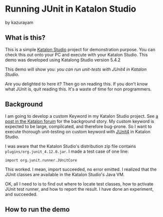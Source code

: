 Running JUnit in Katalon Studio
====

by kazurayam

## What is this?

This is a simple [Katalon Studio](https://www.katalon.com/) project for demonstration purpose. You can check this out onto your PC and execute with your Katalon Studio. This demo was developed using Katalong Studio version 5.4.2

This demo will show you: *you can run unit-tests with JUnit4 in Katalon Studio*.

Are you delighted to here it? Then go on reading this. If you don't know what JUnit is, quit reading this. It's a waste of time for non programmers.

## Background

I am going to develop a custom Keyword in my Katalon Studio project. See [a post in the Katalon forum](https://forum.katalon.com/discussion/comment/19738) for the background story. My custom keyword is expected to be large, compilcated, and therefore bug-prone. So I want to execute thorough unit-testing on custom keyword with [JUnit4](https://junit.org/junit4/) in Katalon Studio.

I was aware that the Katalon Studio's distribution zip file contains `plugins/org.junit_4.12.0.jar`. I made a test case of one line:
```
import org.junit.runner.JUnitCore
```
This worked. I mean, import succeeded, no error emitted. I realized that the JUnit classes are available in the Katalon Studio's Java VM.

OK, all I need to is to find out where to locate test classes, how to activate JUnit test runner, and how to report the result. I have done an experiment, and succeeded.

## How to run the demo
